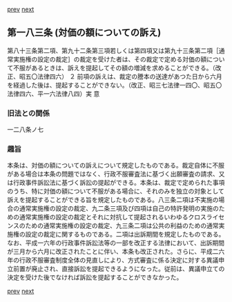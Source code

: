 [prev](/specific\markdowns\特許法\250_Mp-Ch_8-At_182_2.md)
[next](/specific\markdowns\特許法\252_Mp-Ch_8-At_184.md)
## 第一八三条 (対価の額についての訴え)
第八十三条第二項、第九十二条第三項若しくは第四項又は第九十三条第二項［通常実施権の設定の裁定］の裁定を受けた者は、その裁定で定める対価の額について不服があるときは、訴えを提起してその額の増減を求めることができる。（改正、昭五〇法律四六）
２ 前項の訴えは、裁定の謄本の送達があつた日から六月を経過した後は、提起することができない。（改正、昭三七法律一四〇、昭五〇法律四六、平一六法律八四）実 意

### 旧法との関係
一二八条ノ七

### 趣旨
本条は、対価の額についての訴えについて規定したものである。裁定自体に不服がある場合は本条の問題ではなく、行政不服審査法に基づく出願審査の請求、又は行政事件訴訟法に基づく訴訟の提起ができる。本条は、裁定で定められた事項のうち、特に対価の額について不服がある場合に、それのみを独立の対象として訴えを提起することができる旨を規定したものである。八三条二項は不実施の場合の通常実施権の設定の裁定、九二条三項及び四項は自己の特許発明の実施のための通常実施権の設定の裁定とそれに対抗して提起されるいわゆるクロスライセンスのための通常実施権の設定の裁定、九三条二項は公共の利益のための通常実施権の設定の裁定に関するものである。二項は出訴期間を規定したものである。
なお、平成一六年の行政事件訴訟法等の一部を改正する法律において、出訴期間が三月から六月に改正されたことに伴い、本条も改正された。さらに、平成二六年の行政不服審査制度全体の見直しにより、方式審査に係る決定に対する異議申立前置が廃止され、直接訴訟を提起できるようになった。従前は、異議申立ての決定を受けた後でなければ訴訟を提起することができなかった。

[prev](/specific\markdowns\特許法\250_Mp-Ch_8-At_182_2.md)
[next](/specific\markdowns\特許法\252_Mp-Ch_8-At_184.md)
